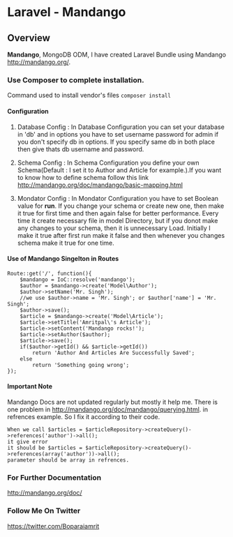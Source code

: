 # Laravel - Mandango

## Overview

**Mandango**, MongoDB ODM, I have created Laravel Bundle using Mandango <http://mandango.org/>.

### Use Composer to complete installation. 
Command used to install vendor's files 
``` composer install ```
####  Configuration

1. Database Config : In Database Configuration you can set your database in 'db' and in options you have to set username password for admin if you don't specify db in options. If you specify same db in both place then give thats db username and password. 

2. Schema Config : In Schema Configuration you define your own Schema(Default : I set it to Author and Article for example.).If you want to know how to define schema follow this link <http://mandango.org/doc/mandango/basic-mapping.html>

3. Mondator Config : In Mondator Configuration you have to set Boolean value for <b>run</b>. If you change your schema or create new one, then make it true for first time and then again false for better performance. Every time it create necessary file in model Directory, but if you donot make any changes to your schema, then it is unnecessary Load. Initially I make it true after first run make it false and then whenever you changes schema make it true for one time.

#### Use of Mandango Singelton in Routes
```
Route::get('/', function(){
	$mandango = IoC::resolve('mandango');
	$author = $mandango->create('Model\Author');
	$author->setName('Mr. Singh');
	//we use $author->name = 'Mr. Singh'; or $author['name'] = 'Mr. Singh';
	$author->save();
	$article = $mandango->create('Model\Article');
	$article->setTitle('Amritpal\'s Article');
	$article->setContent('Mandango rocks!');
	$article->setAuthor($author);
	$article->save();
	if($author->getId() && $article->getId())
		return 'Author And Articles Are Successfully Saved';
	else
		return 'Something going wrong';
});
```

#### Important Note
Mandango Docs are not updated regularly but mostly it help me. There is one problem in <http://mandango.org/doc/mandango/querying.html>. in refrences example. So I fix it according to their code.

```
When we call $articles = $articleRepository->createQuery()->references('author')->all();
it give error
it should be $articles = $articleRepository->createQuery()->references(array('author'))->all();
parameter should be array in refrences.
```

### For Further Documentation
<http://mandango.org/doc/>

### Follow Me On Twitter
<https://twitter.com/Boparaiamrit> 
